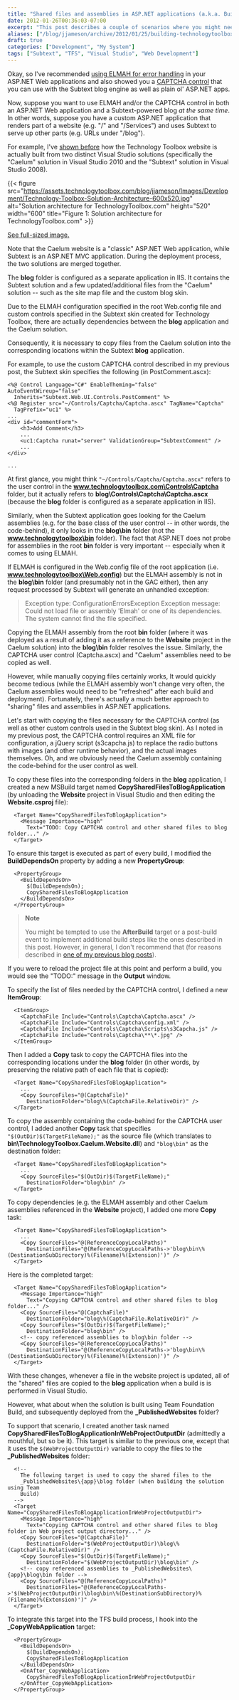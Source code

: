 ```yaml
---
title: "Shared files and assemblies in ASP.NET applications (a.k.a. Building TechnologyToolbox.com, part 17)"
date: 2012-01-26T00:36:03-07:00
excerpt: "This post describes a couple of scenarios where you might need to share files and assemblies within an ASP.NET website, as well as some tricks for making this completely painless (from a development and deployment perspective)."
aliases: ["/blog/jjameson/archive/2012/01/25/building-technologytoolbox-com-part-17.aspx", "/blog/jjameson/archive/2012/01/26/building-technologytoolbox-com-part-17.aspx"]
draft: true
categories: ["Development", "My System"]
tags: ["Subtext", "TFS", "Visual Studio", "Web Development"]
---
```


Okay, so I've recommended 	[using ELMAH for error handling](/blog/jjameson/2012/01/22/building-technologytoolbox-com-part-14) in your ASP.NET Web applications and also  	showed you a 	[CAPTCHA control](/blog/jjameson/2012/01/25/building-technologytoolbox-com-part-16) that you can use with the Subtext blog engine as well as  	plain ol' ASP.NET apps.

Now, suppose you want to use ELMAH and/or the CAPTCHA control in both an  	ASP.NET Web application and a Subtext-powered blog *at the same time*.  	In other words, suppose you have a custom ASP.NET application that renders part  	of a website (e.g. "/" and "/Services") and uses Subtext to serve up other parts  	(e.g. URLs under "/blog").

For example, I've 	[shown before](/blog/jjameson/2011/10/18/introducing-technologytoolbox-com) how the Technology Toolbox website is actually built from two  	distinct Visual Studio solutions (specifically the "Caelum" solution in Visual  	Studio 2010 and the "Subtext" solution in Visual Studio 2008).

{{< figure
src="https://assets.technologytoolbox.com/blog/jjameson/Images/Development/Technology-Toolbox-Solution-Architecture-600x520.jpg"
alt="Solution architecture for TechnologyToolbox.com"
height="520"
width="600"
title="Figure 1: Solution architecture for TechnologyToolbox.com" >}}

[See full-sized image.](https://assets.technologytoolbox.com/blog/jjameson/Images/Development/Technology-Toolbox-Solution-Architecture-726x629.jpg)

Note that the Caelum website is a "classic" ASP.NET Web application, while  	Subtext is an ASP.NET MVC application. During the deployment process, the two  	solutions are merged together.

The **blog** folder is configured as a separate application  	in IIS. It contains the Subtext solution and a few updated/additional files  	from the "Caelum" solution -- such as the site map file and the custom blog  	skin.

Due to the ELMAH configuration specified in the root Web.config file and  	custom controls specified in the Subtext skin created for Technology Toolbox,  	there are actually dependencies between the **blog** application  	and the Caelum solution.

Consequently, it is necessary to copy files from the Caelum solution into  	the corresponding locations within the Subtext **blog** application.

For example, to use the custom CAPTCHA control described in my previous post,  	the Subtext skin specifies the following (in PostComment.ascx):

```
<%@ Control Language="C#" EnableTheming="false" AutoEventWireup="false"
  Inherits="Subtext.Web.UI.Controls.PostComment" %>
<%@ Register src="~/Controls/Captcha/Captcha.ascx" TagName="Captcha"
  TagPrefix="uc1" %>
...
<div id="commentForm">
    <h3>Add Comment</h3>
    ...
    <uc1:Captcha runat="server" ValidationGroup="SubtextComment" />
    ...
</div>
```

```
...
```

At first glance, you might think `"~/Controls/Captcha/Captcha.ascx"`  	refers to the user control in the **www.technologytoolbox.com\Controls\Captcha**  	folder, but it actually refers to **blog\Controls\Captcha\Captcha.ascx**  	(because the **blog** folder is configured as a separate application  	in IIS).

Similarly, when the Subtext application goes looking for the Caelum assemblies  	(e.g. for the base class of the user control -- in other words, the code-behind),  	it only looks in the **blog\bin** folder (not the **www.technologytoolbox\bin**  	folder). The fact that ASP.NET does not probe for assemblies in the root 	**bin** folder is very important -- especially when it comes to  	using ELMAH.

If ELMAH is configured in the Web.config file of the root application (i.e. 	**www.technologytoolbox\Web.config**) but the ELMAH assembly is  	not in the **blog\bin** folder (and presumably not in the GAC either),  	then any request processed by Subtext will generate an unhandled exception:

> Exception type: ConfigurationErrorsException
> Exception message: Could not load file or assembly 'Elmah' or one of its  		dependencies. The system cannot find the file specified.

Copying the ELMAH assembly from the root **bin** folder (where  	it was deployed as a result of adding it as a reference to the **Website** project in the Caelum solution) into the **blog\bin** 	folder resolves the issue. Similarly, the CAPTCHA user control (Captcha.ascx)  	and "Caelum" assemblies need to be copied as well.

However, while manually copying files certainly works, It would quickly become  	tedious (while the ELMAH assembly won't change very often, the Caelum assemblies  	would need to be "refreshed" after each build and deployment). Fortunately,  	there's actually a much better approach to "sharing" files and assemblies in  	ASP.NET applications.

Let's start with copying the files necessary for the CAPTCHA control (as  	well as other custom controls used in the Subtext blog skin). As I noted in  	my previous post, the CAPTCHA control requires an XML file for configuration,  	a jQuery script (s3capcha.js) to replace the radio buttons with images (and  	other runtime behavior), and the actual images themselves. Oh, and we obviously  	need the Caelum assembly containing the code-behind for the user control as  	well.

To copy these files into the corresponding folders in the **blog** application, I created a new MSBuild target named **CopySharedFilesToBlogApplication**  	(by unloading the **Website** project in Visual Studio and then  	editing the **Website.csproj** file):

```
  <Target Name="CopySharedFilesToBlogApplication">
    <Message Importance="high"
      Text="TODO: Copy CAPTCHA control and other shared files to blog folder..." />
  </Target>
```

To ensure this target is executed as part of every build, I modified the 	**BuildDependsOn** property by adding a new **PropertyGroup**:

```
  <PropertyGroup>
    <BuildDependsOn>
      $(BuildDependsOn);
      CopySharedFilesToBlogApplication
    </BuildDependsOn>
  </PropertyGroup>
```

> **Note**
>
> You might be tempted to use the **AfterBuild** target or
> a post-build event to implement additional build steps like the ones
> described in this post. However, in general, I don't recommend that
> (for reasons described in
> [one of my previous blog posts](/blog/jjameson/2008/04/10/a-better-way-to-build-sharepoint-solution-packages-and-cab-files)).

If you were to reload the project file at this point and perform a build,  	you would see the "TODO:" message in the **Output** window.

To specify the list of files needed by the CAPTCHA control, I defined a new 	**ItemGroup**:

```
  <ItemGroup>
    <CaptchaFile Include="Controls\Captcha\Captcha.ascx" />
    <CaptchaFile Include="Controls\Captcha\config.xml" />
    <CaptchaFile Include="Controls\Captcha\Scripts\s3Capcha.js" />
    <CaptchaFile Include="Controls\Captcha\**\*.jpg" />
  </ItemGroup>
```

Then I added a **Copy** task to copy the CAPTCHA files into  	the corresponding locations under the **blog** folder (in other  	words, by preserving the relative path of each file that is copied):

```
  <Target Name="CopySharedFilesToBlogApplication">
    ...
    <Copy SourceFiles="@(CaptchaFile)"
      DestinationFolder="blog\%(CaptchaFile.RelativeDir)" />
  </Target>
```

To copy the assembly containing the code-behind for the CAPTCHA user control,  	I added another **Copy** task that specifies `"$(OutDir)$(TargetFileName);"`  	as the source file (which translates to **bin\TechnologyToolbox.Caelum.Website.dll**)  	and `"blog\bin"` as the destination  	folder:

```
  <Target Name="CopySharedFilesToBlogApplication">
    ...
    <Copy SourceFiles="$(OutDir)$(TargetFileName);"
      DestinationFolder="blog\bin" />
  </Target>
```

To copy dependencies (e.g. the ELMAH assembly and other Caelum assemblies  	referenced in the **Website** project), I added one more 	**Copy** task:

```
  <Target Name="CopySharedFilesToBlogApplication">
    ...
    <Copy SourceFiles="@(ReferenceCopyLocalPaths)"
      DestinationFiles="@(ReferenceCopyLocalPaths->'blog\bin\%(DestinationSubDirectory)%(Filename)%(Extension)')" />
  </Target>
```

Here is the completed target:

```
  <Target Name="CopySharedFilesToBlogApplication">
    <Message Importance="high"
      Text="Copying CAPTCHA control and other shared files to blog folder..." />
    <Copy SourceFiles="@(CaptchaFile)"
      DestinationFolder="blog\%(CaptchaFile.RelativeDir)" />
    <Copy SourceFiles="$(OutDir)$(TargetFileName);"
      DestinationFolder="blog\bin" />
    <!-- copy referenced assemblies to blog\bin folder -->
    <Copy SourceFiles="@(ReferenceCopyLocalPaths)"
      DestinationFiles="@(ReferenceCopyLocalPaths->'blog\bin\%(DestinationSubDirectory)%(Filename)%(Extension)')" />
  </Target>
```

With these changes, whenever a file in the website project is updated, all  	of the "shared" files are copied to the **blog** application when  	a build is is performed in Visual Studio.

However, what about when the solution is built using Team Foundation Build,  	and subsequently deployed from the **\_PublishedWebsites** folder?

To support that scenario, I created another task named **CopySharedFilesToBlogApplicationInWebProjectOutputDir**  	(admittedly a mouthful, but so be it). This target is similar to the previous  	one, except that it uses the `$(WebProjectOutputDir)`  	variable to copy the files to the **\_PublishedWebsites** folder:

```
  <!--
    The following target is used to copy the shared files to the
    _PublishedWebsites\{app}\blog folder (when building the solution using Team
    Build)
  -->
  <Target Name="CopySharedFilesToBlogApplicationInWebProjectOutputDir">
    <Message Importance="high"
      Text="Copying CAPTCHA control and other shared files to blog folder in Web project output directory..." />
    <Copy SourceFiles="@(CaptchaFile)"
      DestinationFolder="$(WebProjectOutputDir)\blog\%(CaptchaFile.RelativeDir)" />
    <Copy SourceFiles="$(OutDir)$(TargetFileName);"
      DestinationFolder="$(WebProjectOutputDir)\blog\bin" />
    <!-- copy referenced assemblies to _PublishedWebsites\{app}\blog\bin folder -->
    <Copy SourceFiles="@(ReferenceCopyLocalPaths)"
      DestinationFiles="@(ReferenceCopyLocalPaths->'$(WebProjectOutputDir)\blog\bin\%(DestinationSubDirectory)%(Filename)%(Extension)')" />
  </Target>
```

To integrate this target into the TFS build process, I hook into the 	**\_CopyWebApplication** target:

```
  <PropertyGroup>
    <BuildDependsOn>
      $(BuildDependsOn);
      CopySharedFilesToBlogApplication
    </BuildDependsOn>
    <OnAfter_CopyWebApplication>
      CopySharedFilesToBlogApplicationInWebProjectOutputDir
    </OnAfter_CopyWebApplication>
  </PropertyGroup>
```

